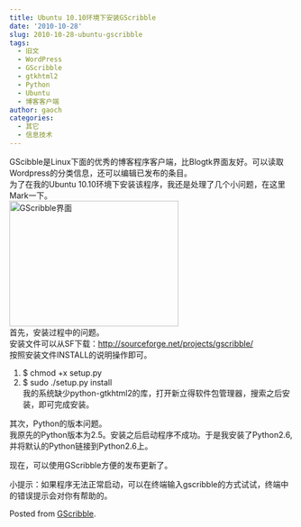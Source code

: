 ```yaml
---
title: Ubuntu 10.10环境下安装GScribble
date: '2010-10-28'
slug: 2010-10-28-ubuntu-gscribble
tags:
  - 旧文
  - WordPress
  - GScribble
  - gtkhtml2
  - Python
  - Ubuntu
  - 博客客户端
author: gaoch
categories:
  - 其它
  - 信息技术
---
```



GScibble是Linux下面的优秀的博客程序客户端，比Blogtk界面友好。可以读取Wordpress的分类信息，还可以编辑已发布的条目。  
为了在我的Ubuntu
10.10环境下安装该程序，我还是处理了几个小问题，在这里Mark一下。  
[<img src="https://cloudfs-spring.oss-cn-qingdao.aliyuncs.com/bio_spring_uploads/2010/10/2010-10-28-203549_714x532_scrot-300x223.png" title="GScribble界面" class="alignnone size-medium wp-image-28" sizes="(max-width: 300px) 100vw, 300px" srcset="https://cloudfs-spring.oss-cn-qingdao.aliyuncs.com/bio_spring_uploads/2010/10/2010-10-28-203549_714x532_scrot-300x223.png 300w, https://cloudfs-spring.oss-cn-qingdao.aliyuncs.com/bio_spring_uploads/2010/10/2010-10-28-203549_714x532_scrot.png 714w" width="300" height="223" />](https://cloudfs-spring.oss-cn-qingdao.aliyuncs.com/bio_spring_uploads/2010/10/2010-10-28-203549_714x532_scrot.png)  
首先，安装过程中的问题。  
安装文件可以从SF下载：http://sourceforge.net/projects/gscribble/  
按照安装文件INSTALL的说明操作即可。  
1. $ chmod +x setup.py  
2. $ sudo ./setup.py install  
我的系统缺少python-gtkhtml2的库，打开新立得软件包管理器，搜索之后安装，即可完成安装。

其次，Python的版本问题。  
我原先的Python版本为2.5。安装之后启动程序不成功。于是我安装了Python2.6,并将默认的Python链接到Python2.6上。

现在，可以使用GScribble方便的发布更新了。

小提示：如果程序无法正常启动，可以在终端输入gscribble的方式试试，终端中的错误提示会对你有帮助的。

Posted from [GScribble](http://sourceforge.net/projects/gscribble/).
